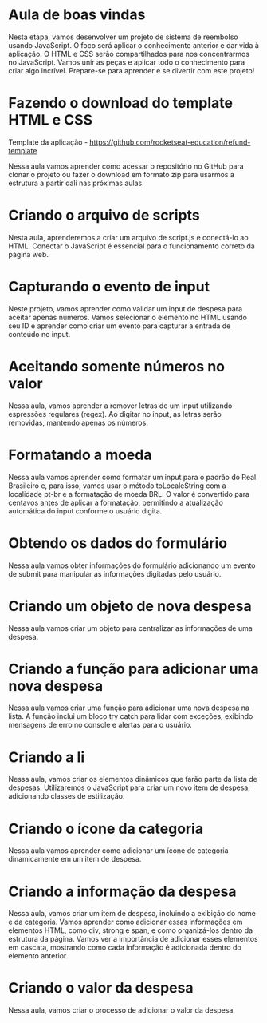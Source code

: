 # Aula de boas vindas
Nesta etapa, vamos desenvolver um projeto de sistema de reembolso usando JavaScript. O foco será aplicar o conhecimento anterior e dar vida à aplicação. O HTML e CSS serão compartilhados para nos concentrarmos no JavaScript. Vamos unir as peças e aplicar todo o conhecimento para criar algo incrível. Prepare-se para aprender e se divertir com este projeto! 

# Fazendo o download do template HTML e CSS
Template da aplicação - https://github.com/rocketseat-education/refund-template

Nessa aula vamos aprender como acessar o repositório no GitHub para clonar o projeto ou fazer o download em formato zip para usarmos a estrutura a partir dali nas próximas aulas.

# Criando o arquivo de scripts
Nesta aula, aprenderemos a criar um arquivo de script.js e conectá-lo ao HTML. Conectar o JavaScript é essencial para o funcionamento correto da página web.

# Capturando o evento de input
Neste projeto, vamos aprender como validar um input de despesa para aceitar apenas números. Vamos selecionar o elemento no HTML usando seu ID e aprender como criar um evento para capturar a entrada de conteúdo no input.

# Aceitando somente números no valor
Nessa aula, vamos aprender a remover letras de um input utilizando espressões regulares (regex). Ao digitar no input, as letras serão removidas, mantendo apenas os números.

# Formatando a moeda
Nessa aula vamos aprender como formatar um input para o padrão do Real Brasileiro e, para isso, vamos usar o método toLocaleString com a localidade pt-br e a formatação de moeda BRL. O valor é convertido para centavos antes de aplicar a formatação, permitindo a atualização automática do input conforme o usuário digita.

# Obtendo os dados do formulário
Nessa aula vamos obter informações do formulário adicionando um evento de submit para manipular as informações digitadas pelo usuário.

# Criando um objeto de nova despesa
Nessa aula vamos criar um objeto para centralizar as informações de uma despesa.

# Criando a função para adicionar uma nova despesa
Nessa aula vamos criar uma função para adicionar uma nova despesa na lista. A função inclui um bloco try catch para lidar com exceções, exibindo mensagens de erro no console e alertas para o usuário.

# Criando a li
Nessa aula, vamos criar os elementos dinâmicos que farão parte da lista de despesas. Utilizaremos o JavaScript para criar um novo item de despesa, adicionando classes de estilização.

# Criando o ícone da categoria
Nessa aula vamos aprender como adicionar um ícone de categoria dinamicamente em um item de despesa.

# Criando a informação da despesa
Nessa aula, vamos criar um item de despesa, incluindo a exibição do nome e da categoria. Vamos aprender como adicionar essas informações em elementos HTML, como div, strong e span, e como organizá-los dentro da estrutura da página. Vamos ver a importância de adicionar esses elementos em cascata, mostrando como cada informação é adicionada dentro do elemento anterior.

# Criando o valor da despesa
Nessa aula, vamos criar o processo de adicionar o valor da despesa.